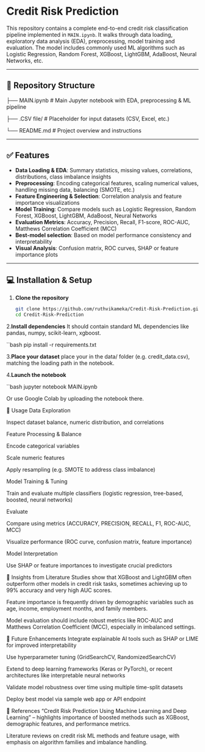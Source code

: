 # Credit Risk Prediction 

This repository contains a complete end-to-end credit risk classification pipeline implemented in `MAIN.ipynb`. It walks through data loading, exploratory data analysis (EDA), preprocessing, model training and evaluation. The model includes commonly used ML algorithms such as Logistic Regression, Random Forest, XGBoost, LightGBM, AdaBoost, Neural Networks, etc.

---

## 📁 Repository Structure
├── MAIN.ipynb # Main Jupyter notebook with EDA, preprocessing & ML pipeline

├── .CSV file/ # Placeholder for input datasets (CSV, Excel, etc.)   

└── README.md # Project overview and instructions


---

## ✅ Features

- **Data Loading & EDA**: Summary statistics, missing values, correlations, distributions, class imbalance insights  
- **Preprocessing**: Encoding categorical features, scaling numerical values, handling missing data, balancing (SMOTE, etc.)  
- **Feature Engineering & Selection**: Correlation analysis and feature importance visualizations  
- **Model Training**: Compare models such as Logistic Regression, Random Forest, XGBoost, LightGBM, AdaBoost, Neural Networks  
- **Evaluation Metrics**: Accuracy, Precision, Recall, F1-score, ROC-AUC, Matthews Correlation Coefficient (MCC)  
- **Best-model selection**: Based on model performance consistency and interpretability  
- **Visual Analysis**: Confusion matrix, ROC curves, SHAP or feature importance plots  

---

## 💻 Installation & Setup

1. **Clone the repository**  
   ```bash
   git clone https://github.com/ruthvikameka/Credit-Risk-Prediction.git
   cd Credit-Risk-Prediction
2.**Install dependencies**
It should contain standard ML dependencies like pandas, numpy, scikit-learn, xgboost.

 ``bash
  pip install -r requirements.txt
  
3.**Place your dataset**
place your in the data/ folder (e.g. credit_data.csv), matching the loading path in the notebook.

4.**Launch the notebook**

 ``bash
 jupyter notebook MAIN.ipynb

Or use Google Colab by uploading the notebook there.

🧪 Usage
Data Exploration

Inspect dataset balance, numeric distribution, and correlations

Feature Processing & Balance

Encode categorical variables

Scale numeric features

Apply resampling (e.g. SMOTE to address class imbalance)

Model Training & Tuning

Train and evaluate multiple classifiers (logistic regression, tree-based, boosted, neural networks)

Evaluate

Compare using metrics (ACCURACY, PRECISION, RECALL, F1, ROC-AUC, MCC)

Visualize performance (ROC curve, confusion matrix, feature importance)

Model Interpretation

Use SHAP or feature importances to investigate crucial predictors

🧭 Insights from Literature
Studies show that XGBoost and LightGBM often outperform other models in credit risk tasks, sometimes achieving up to 99% accuracy and very high AUC scores.

Feature importance is frequently driven by demographic variables such as age, income, employment months, and family members.

Model evaluation should include robust metrics like ROC-AUC and Matthews Correlation Coefficient (MCC), especially in imbalanced settings.

📌 Future Enhancements
Integrate explainable AI tools such as SHAP or LIME for improved interpretability

Use hyperparameter tuning (GridSearchCV, RandomizedSearchCV)

Extend to deep learning frameworks (Keras or PyTorch), or recent architectures like interpretable neural networks

Validate model robustness over time using multiple time-split datasets

Deploy best model via sample web app or API endpoint

📄 References
“Credit Risk Prediction Using Machine Learning and Deep Learning” – highlights importance of boosted methods such as XGBoost, demographic features, and performance metrics.

Literature reviews on credit risk ML methods and feature usage, with emphasis on algorithm families and imbalance handling.
